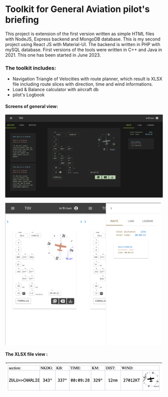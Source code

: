 # Toolkit for General Aviation pilot's briefing

This project is extension of the first version written as simple HTML files with  NodeJS, Express backend and  MongoDB database.
This is my second project using React JS  with Material-UI. The backend is written in PHP with  mySQL database.
First versions of the tools were written in C++ and Java in 2021. This one has been started in June 2023.

### The toolkit includes:

+ Navigation Triangle of Velocities with route planner, which result is XLSX file including route slices with direction, time and wind informations.
+ Load & Balance calculator with aircraft db
+ pilot's Logbook

#### Screens of general view:

![alt generalView](https://github.com/Modralova/gaKneeboard/blob/master/screens/gaKneeboard_screen_1.png)



<div align="center">
<div style="display: flex; align-items: center; direction: column;">
  <img src="https://github.com/Modralova/gaKneeboard/blob/master/screens/ gaKneeboard_screen_3.png" width="250"/>
  <img src="https://github.com/Modralova/gaKneeboard/blob/master/screens/gaKneeboard_screen_4.png" width="248"/>
</div>
</div>



#### The XLSX file view :

<p align="center">
<img src="https://github.com/Modralova/gaKneeboard/blob/master/screens/gaKneeboard_screen_2.png" width="500"/>
</p>

